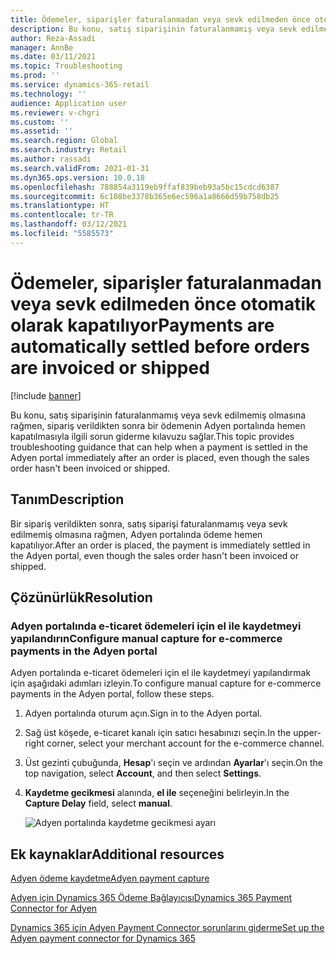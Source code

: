 ```yaml
---
title: Ödemeler, siparişler faturalanmadan veya sevk edilmeden önce otomatik olarak kapatılıyor
description: Bu konu, satış siparişinin faturalanmamış veya sevk edilmemiş olmasına rağmen, sipariş verildikten sonra bir ödemenin Adyen portalında hemen kapatılmasıyla ilgili sorun giderme kılavuzu sağlar.
author: Reza-Assadi
manager: AnnBe
ms.date: 03/11/2021
ms.topic: Troubleshooting
ms.prod: ''
ms.service: dynamics-365-retail
ms.technology: ''
audience: Application user
ms.reviewer: v-chgri
ms.custom: ''
ms.assetid: ''
ms.search.region: Global
ms.search.industry: Retail
ms.author: rassadi
ms.search.validFrom: 2021-01-31
ms.dyn365.ops.version: 10.0.18
ms.openlocfilehash: 788854a3119eb9ffaf839beb93a5bc15cdcd6387
ms.sourcegitcommit: 6c108be3378b365e6ec596a1a8666d59b758db25
ms.translationtype: HT
ms.contentlocale: tr-TR
ms.lasthandoff: 03/12/2021
ms.locfileid: "5585573"
---
```

# <a name="payments-are-automatically-settled-before-orders-are-invoiced-or-shipped"></a><span data-ttu-id="7be28-103">Ödemeler, siparişler faturalanmadan veya sevk edilmeden önce otomatik olarak kapatılıyor</span><span class="sxs-lookup"><span data-stu-id="7be28-103">Payments are automatically settled before orders are invoiced or shipped</span></span>

[!include [banner](../../includes/banner.md)]

<span data-ttu-id="7be28-104">Bu konu, satış siparişinin faturalanmamış veya sevk edilmemiş olmasına rağmen, sipariş verildikten sonra bir ödemenin Adyen portalında hemen kapatılmasıyla ilgili sorun giderme kılavuzu sağlar.</span><span class="sxs-lookup"><span data-stu-id="7be28-104">This topic provides troubleshooting guidance that can help when a payment is settled in the Adyen portal immediately after an order is placed, even though the sales order hasn't been invoiced or shipped.</span></span>

## <a name="description"></a><span data-ttu-id="7be28-105">Tanım</span><span class="sxs-lookup"><span data-stu-id="7be28-105">Description</span></span>

<span data-ttu-id="7be28-106">Bir sipariş verildikten sonra, satış siparişi faturalanmamış veya sevk edilmemiş olmasına rağmen, Adyen portalında ödeme hemen kapatılıyor.</span><span class="sxs-lookup"><span data-stu-id="7be28-106">After an order is placed, the payment is immediately settled in the Adyen portal, even though the sales order hasn't been invoiced or shipped.</span></span>

## <a name="resolution"></a><span data-ttu-id="7be28-107">Çözünürlük</span><span class="sxs-lookup"><span data-stu-id="7be28-107">Resolution</span></span>

### <a name="configure-manual-capture-for-e-commerce-payments-in-the-adyen-portal"></a><span data-ttu-id="7be28-108">Adyen portalında e-ticaret ödemeleri için el ile kaydetmeyi yapılandırın</span><span class="sxs-lookup"><span data-stu-id="7be28-108">Configure manual capture for e-commerce payments in the Adyen portal</span></span>

<span data-ttu-id="7be28-109">Adyen portalında e-ticaret ödemeleri için el ile kaydetmeyi yapılandırmak için aşağıdaki adımları izleyin.</span><span class="sxs-lookup"><span data-stu-id="7be28-109">To configure manual capture for e-commerce payments in the Adyen portal, follow these steps.</span></span>

1. <span data-ttu-id="7be28-110">Adyen portalında oturum açın.</span><span class="sxs-lookup"><span data-stu-id="7be28-110">Sign in to the Adyen portal.</span></span>
1. <span data-ttu-id="7be28-111">Sağ üst köşede, e-ticaret kanalı için satıcı hesabınızı seçin.</span><span class="sxs-lookup"><span data-stu-id="7be28-111">In the upper-right corner, select your merchant account for the e-commerce channel.</span></span>
1. <span data-ttu-id="7be28-112">Üst gezinti çubuğunda, **Hesap**'ı seçin ve ardından **Ayarlar**'ı seçin.</span><span class="sxs-lookup"><span data-stu-id="7be28-112">On the top navigation, select **Account**, and then select **Settings**.</span></span>
1. <span data-ttu-id="7be28-113">**Kaydetme gecikmesi** alanında, **el ile** seçeneğini belirleyin.</span><span class="sxs-lookup"><span data-stu-id="7be28-113">In the **Capture Delay** field, select **manual**.</span></span>

    ![Adyen portalında kaydetme gecikmesi ayarı](media/adyen-capture-delay.jpg)

## <a name="additional-resources"></a><span data-ttu-id="7be28-115">Ek kaynaklar</span><span class="sxs-lookup"><span data-stu-id="7be28-115">Additional resources</span></span>

[<span data-ttu-id="7be28-116">Adyen ödeme kaydetme</span><span class="sxs-lookup"><span data-stu-id="7be28-116">Adyen payment capture</span></span>](https://docs.adyen.com/point-of-sale/capturing-payments)

[<span data-ttu-id="7be28-117">Adyen için Dynamics 365 Ödeme Bağlayıcısı</span><span class="sxs-lookup"><span data-stu-id="7be28-117">Dynamics 365 Payment Connector for Adyen</span></span>](../dev-itpro/adyen-connector.md)

[<span data-ttu-id="7be28-118">Dynamics 365 için Adyen Payment Connector sorunlarını giderme</span><span class="sxs-lookup"><span data-stu-id="7be28-118">Set up the Adyen payment connector for Dynamics 365</span></span>](https://docs.adyen.com/plugins/microsoft-dynamics)
